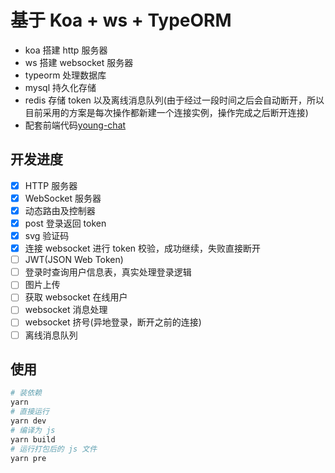 # 基于 Koa + ws + TypeORM

- koa 搭建 http 服务器
- ws 搭建 websocket 服务器
- typeorm 处理数据库
- mysql 持久化存储
- redis 存储 token 以及离线消息队列(由于经过一段时间之后会自动断开，所以目前采用的方案是每次操作都新建一个连接实例，操作完成之后断开连接)
- 配套前端代码[young-chat](../young-chat/README.md)

## 开发进度

- [x] HTTP 服务器
- [x] WebSocket 服务器
- [x] 动态路由及控制器
- [x] post 登录返回 token
- [x] svg 验证码
- [x] 连接 websocket 进行 token 校验，成功继续，失败直接断开
- [ ] JWT(JSON Web Token)
- [ ] 登录时查询用户信息表，真实处理登录逻辑
- [ ] 图片上传
- [ ] 获取 websocket 在线用户
- [ ] websocket 消息处理
- [ ] websocket 挤号(异地登录，断开之前的连接)
- [ ] 离线消息队列

## 使用

```bash
# 装依赖
yarn
# 直接运行
yarn dev
# 编译为 js
yarn build
# 运行打包后的 js 文件
yarn pre
```